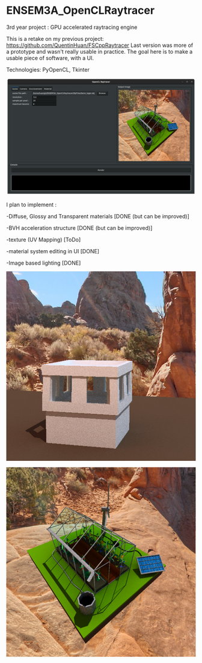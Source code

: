 # ENSEM3A_OpenCLRaytracer
3rd year project : GPU accelerated raytracing engine

This is a retake on my previous project: https://github.com/QuentinHuan/FSCppRaytracer
Last version was more of a prototype and wasn't really usable in practice. The goal here is to make a usable piece of software, with a UI.

Technologies: PyOpenCL, Tkinter

![alt text](/screenshots/screenshot.png)

I plan to implement :

-Diffuse, Glossy and Transparent materials [DONE (but can be improved)]

-BVH acceleration structure [DONE (but can be improved)]

-texture (UV Mapping) [ToDo]

-material system editing in UI [DONE]

-Image based lighting [DONE]

![alt text](/screenshots/IBL.png)

![alt text](/screenshots/Serre.png)

